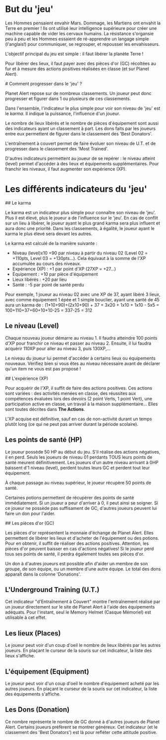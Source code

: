 # But du 'jeu'

Les Hommes pensaient envahir Mars. Dommage, les Martiens ont envahit la Terre en premier ! Ils ont utilisé leur intelligence supérieure pour créer une machine capable de vider les cervaux humains. La résistance s'organsie peu à peu et les Hommes essaient de ré-apprendre un langage simple (l'anglais!) pour communiquer, se regrouper, et repousser les envahisseurs. 

L'objectif principal du jeu est simple : il faut libérer la planète Terre !

Pour libérer des lieux, il faut payer avec des pièces d'or (GC) récoltées au fur et à mesure des actions positives réalisées en classe (et sur Planet Alert).

# Comment progresser dans le 'jeu' ?

Planet Alert repose sur de nombreux classements. Un joueur peut donc progresser et figurer dans 1 ou plusieurs de ces classements.

Dans l'ensemble, l'indicateur le plus simple pour voir son niveau de 'jeu' est le _karma_. Il indique la puissance, l'influence d'un joueur.

Le nombre de lieux libérés et le nombre de pièces d'équipement sont aussi des indicateurs ayant un classement à part.
Les dons faits par les joueurs entre eux permettent de figurer dans le classement des 'Best Donators'.

L'entraînement à couvert permet de faire évoluer son niveau de U.T. et de progresser dans le classement des 'Most Trained'.

D'autres indicateurs permettent au joueur de se repérer : le niveau atteint (level) permet d'accéder à des lieux et équipements supplémentaires. Pour franchir les niveaux, il faut augmenter son expérience (XP).

# Les différents indicateurs du 'jeu'

## Le karma

Le karma est un indicateur plus simple pour connaître son niveau de 'jeu'. Plus il est élevé, plus le joueur a de l'influence sur le 'jeu'. En cas de conflit sur un lieu à libérer, le joueur ayant le plus grand karma sera plus influent et aura donc une priorité. Dans les classements, à égalité, le joueur ayant le karma le plus élevé sera devant les autres.

Le karma est calculé de la manière suivante :
- Niveau (level)x10 +90 par niveau à partir du niveau 02 (Level 02 = +110pts, Level 03 = +130pts...). Cela équivaut à la somme de l'XP accumulée au cours des niveaux.
- Expérience (XP) : +1 par point d'XP (27XP = +27...)
- Équipement : +10 par pièce d'équipement
- Lieux libérés : +20 par lieu
- Santé : -5 par point de santé perdu

Pour exemple, 1 joueur au niveau 02 avec une XP de 37, ayant libéré 3 lieux, avec comme équipement 1 épée et 1 simple bouclier, ayant une santé de 45 aura un karma de :
  (1*10+90)+(2x10+90) + 37 + 3x20 + 1x10 + 1x10 - 5x5 = 100+110+37+60+10+10-25 = 337-25 = 312

## Le niveau (Level)

Chaque nouveau joueur démarre au niveau 1. Il faudra atteindre 100 points d'XP pour franchir ce niveau et passer au niveau 2. Ensuite, il lui faudra acquérir 110XP pour aller au niveau 3, puis 130XP,... 

Le niveau du joueur lui permet d'accéder à certains lieux ou équipements nouveaux. Vérifiez bien si vous êtes au niveau nécessaire avant de déclarer qu'un item ne vous est pas proposé !

## L'expérience (XP)

Pour acquérir de l'XP, il suffit de faire des actions positives. Ces actions sont variées : des activités menées en classe, des réussites aux compétences évaluées lors des devoirs (2 point Verts, 1 point Vert), une participation active en classe, un travail à la maison supplémentaire... Elles sont toutes décrites dans **The Actions**.

L'XP acquise est définitive, sauf en cas de non-activité durant un temps plutôt long (ce qui ne peut pas arriver durant la période scolaire).

## Les points de santé (HP)

Le joueur possède 50 HP au début du jeu. S'il réalise des actions négatives, il en perd. Seuls les joueurs de niveau 01 perdants TOUS leurs points de santé meurent définitivement. Les joueurs d'un autre niveau arrivant à 0HP baissent d'1 niveau (level), perdent toutes leurs GC et perdent tout leur équipement.

À chaque passage au niveau supérieur, le joueur récupère 50 points de santé.

Certaines potions permettent de récupérer des points de santé immédiatement. Si un joueur a peur d'arriver à 0, il peut ainsi se soigner. Si ce joueur ne possède pas suffisament de GC, d'autres joueurs peuvent lui faire un don pour l'aider.

## Les pièces d'or (GC)

Les pièces d'or représentent la monnaie d'échange de Planet Alert. Elles permettent de libérer les lieux et d'acheter de l'équipement ou des potions. Pour en obtenir, il suffit de réaliser des actions positives. Attention, les pièces d'or peuvent baisser en cas d'actions négatives!
Si le joueur perd tous ses points de santé, il perdra également toutes ses pièces d'or.

Un don à d'autres joueurs est possible afin d'aider un membre de son groupe, de son équipe, ou un membre d'une autre équipe. Le total des dons apparaît dans la colonne 'Donations'.

## L'Underground Training (U.T.)

Cet indicateur "d'Entraînement à Couvert" montre l'entraînement réalisé par un joueur directement sur le site de Planet Alert à l'aide des équipements adéquats. Pour l'instant, seul le Memory Helmet (Casque Mémoriel) est utilisable à cet effet.

## Les lieux (Places)

Le joueur peut voir d'un coup d'oeil le nombre de lieux libérés par les autres joueurs. En plaçant le curseur de la souris sur cet indicateur, la liste des lieux s'affiche. 

## L'équipement (Equipment)

Le joueur peut voir d'un coup d'oeil le nombre d'équipement acheté par les autres joueurs. En plaçant le curseur de la souris sur cet indicateur, la liste des équipements s'affiche. 

## Les Dons (Donation)

Ce nombre représente le nombre de GC donné à d'autres joueurs de Planet Alert. Certains joueurs préfèrent se montrer généreux. Cet indicateur (et le classement des 'Best Donators') est là pour refléter cette attitude positive.

